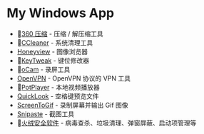 # My Windows App

- 💖[360 压缩](http://yasuo.360.cn/) - 压缩 / 解压缩工具
- 💖[CCleaner](https://www.ccleaner.com/) - 系统清理工具
- [Honeyview](https://www.bandisoft.com/honeyview/) - 图像浏览器
- 💖[KeyTweak](https://www.bleepingcomputer.com/download/keytweak/) - 键位修改器
- 💖[oCam](https://ohsoft.net/eng/ocam/download.php?cate=1002) - 录屏工具
- [OpenVPN](https://openvpn.net/) - OpenVPN 协议的 VPN 工具
- 💖[PotPlayer](https://potplayer.daum.net/) - 本地视频播放器
- [QuickLook](https://github.com/QL-Win/QuickLook) - 空格键预览文件
- [ScreenToGif](https://www.screentogif.com/) - 录制屏幕并输出 Gif 图像
- [Snipaste](https://zh.snipaste.com/) - 截图工具
- 💖[火绒安全软件](https://www.huorong.cn/) - 病毒查杀、垃圾清理、弹窗屏蔽、启动项管理等
